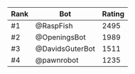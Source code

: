 Rank|Bot|Rating
---|---|---
#1|@RaspFish|2495
#2|@OpeningsBot|1989
#3|@DavidsGuterBot|1511
#4|@pawnrobot|1235

